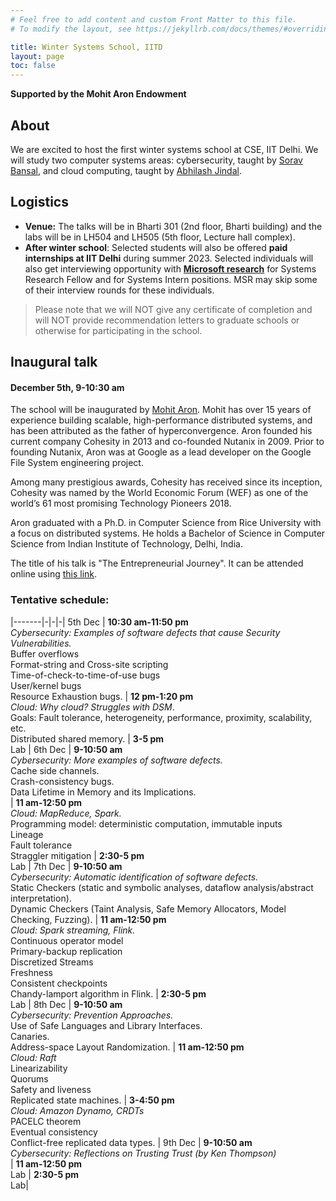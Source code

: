 ```yaml
---
# Feel free to add content and custom Front Matter to this file.
# To modify the layout, see https://jekyllrb.com/docs/themes/#overriding-theme-defaults

title: Winter Systems School, IITD
layout: page
toc: false
---
```


**Supported by the Mohit Aron Endowment**

## About
We are excited to host the first winter systems school at CSE, IIT Delhi. We
will study two computer systems areas: cybersecurity, taught by [Sorav
Bansal](https://sorav.compiler.ai), and cloud computing, taught by [Abhilash
Jindal](https://abhilash-jindal.com). 

## Logistics
* **Venue:** The talks will be in Bharti 301 (2nd floor, Bharti building) and
the labs will be in LH504 and LH505 (5th floor, Lecture hall complex).
* **After winter school**: Selected students will also be offered
**paid internships at IIT Delhi** during summer 2023. Selected individuals will
also get interviewing opportunity with **[Microsoft
research](https://www.microsoft.com/en-us/research/lab/microsoft-research-india/)**
for Systems Research Fellow and for Systems Intern positions. MSR may skip some
of their interview rounds for these individuals.

> Please note that we will NOT give any certificate of completion and will
NOT provide recommendation letters to graduate schools or otherwise for
participating in the school.

## Inaugural talk
#### December 5th, 9-10:30 am

The school will be inaugurated by [Mohit
Aron](https://en.wikipedia.org/wiki/Mohit_Aron). Mohit has over 15 years of
experience building scalable, high-performance distributed systems, and has
been attributed as the father of hyperconvergence. Aron founded his current
company  Cohesity in 2013 and co-founded Nutanix in 2009. Prior to founding
Nutanix, Aron was at Google as a lead developer on the Google File System
engineering project. 

Among many prestigious awards, Cohesity has received since its inception,
Cohesity was named by the World Economic Forum (WEF) as one of the world’s 61
most promising Technology Pioneers 2018.

Aron graduated with a Ph.D. in Computer Science from Rice University with a
focus on distributed systems. He holds a Bachelor of Science in Computer
Science from Indian Institute of Technology, Delhi, India.

The title of his talk is "The Entrepreneurial Journey". It can be attended
online using [this
link](https://teams.microsoft.com/l/meetup-join/19%3ameeting_Y2NmYWEzNTYtYTMzMS00Y2JlLTlmYWUtMjYwYzAyNTQ3NDll%40thread.v2/0?context=%7b%22Tid%22%3a%22624d5c4b-45c5-4122-8cd0-44f0f84e945d%22%2c%22Oid%22%3a%2245fc8017-1b85-4df2-8d66-89beabb204ca%22%7d).

### Tentative schedule:

|-------|-|-|-|
5th Dec | **10:30 am-11:50 pm** <br/> *Cybersecurity: Examples of software defects that cause Security Vulnerabilities.* <br/> Buffer overflows <br/> Format-string and Cross-site scripting <br/> Time-of-check-to-time-of-use bugs <br/> User/kernel bugs <br/> Resource Exhaustion bugs. | **12 pm-1:20 pm** <br/> *Cloud: Why cloud? Struggles with DSM*. <br/> Goals: Fault tolerance, heterogeneity, performance, proximity, scalability, etc. <br/> Distributed shared memory. | **3-5 pm** <br/> Lab |
6th Dec | **9-10:50 am** <br/> *Cybersecurity: More examples of software defects.* <br/> Cache side channels. <br/> Crash-consistency bugs. <br/> Data Lifetime in Memory and its Implications. <br/> |  **11 am-12:50 pm** <br/> *Cloud: MapReduce, Spark.* <br/> Programming model: deterministic computation, immutable inputs <br/> Lineage <br/> Fault tolerance <br/> Straggler mitigation | **2:30-5 pm** <br/> Lab |
7th Dec | **9-10:50 am** <br/> *Cybersecurity: Automatic identification of software defects.* <br/> Static Checkers (static and symbolic analyses, dataflow analysis/abstract interpretation). <br/> Dynamic Checkers (Taint Analysis, Safe Memory Allocators, Model Checking, Fuzzing). |  **11 am-12:50 pm** <br/> *Cloud: Spark streaming, Flink.* <br/> Continuous operator model <br/> Primary-backup replication <br/> Discretized Streams <br/> Freshness <br/> Consistent checkpoints <br/> Chandy-lamport algorithm in Flink. | **2:30-5 pm** <br/> Lab |
8th Dec | **9-10:50 am** <br/> *Cybersecurity: Prevention Approaches.* <br/>	Use of Safe Languages and Library Interfaces. <br/> Canaries. <br/> Address-space Layout Randomization. |  **11 am-12:50 pm** <br/> *Cloud: Raft* <br/> Linearizability <br/> Quorums <br/> Safety and liveness <br/> Replicated state machines. | **3-4:50 pm** <br/> *Cloud: Amazon Dynamo, CRDTs* <br/> PACELC theorem <br/> Eventual consistency <br/> Conflict-free replicated data types. |
9th Dec | **9-10:50 am** <br/> *Cybersecurity: Reflections on Trusting Trust (by Ken Thompson)* <br/> |  **11 am-12:50 pm** <br/> Lab | **2:30-5 pm** <br/> Lab|